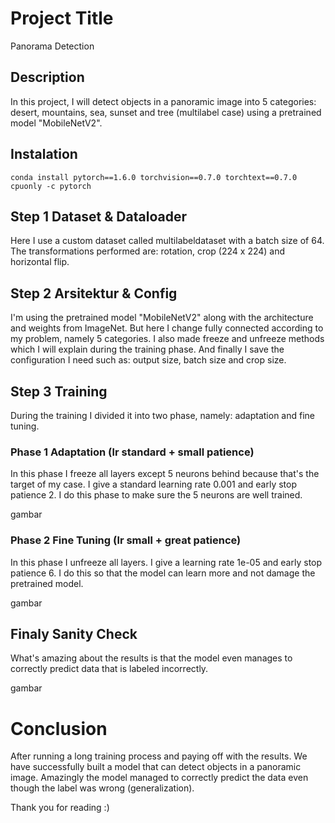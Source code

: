 # Project Title

Panorama Detection

## Description

In this project, I will detect objects in a panoramic image into 5 categories: desert, mountains, sea, sunset and tree (multilabel case) using a pretrained model "MobileNetV2".

## Instalation 

```
conda install pytorch==1.6.0 torchvision==0.7.0 torchtext==0.7.0 cpuonly -c pytorch
```

## Step 1 Dataset & Dataloader 

Here I use a custom dataset called multilabeldataset with a batch size of 64. The transformations performed are: rotation, crop (224 x 224) and horizontal flip.

## Step 2 Arsitektur & Config

I'm using the pretrained model "MobileNetV2" along with the architecture and weights from ImageNet. But here I change fully connected according to my problem, namely 5 categories. I also made freeze and unfreeze methods which I will explain during the training phase. And finally I save the configuration I need such as: output size, batch size and crop size.

## Step 3 Training 

During the training I divided it into two phase, namely: adaptation and fine tuning.

### Phase 1 Adaptation (lr standard + small patience)

In this phase I freeze all layers except 5 neurons behind because that's the target of my case. I give a standard learning rate 0.001 and early stop patience 2. I do this phase to make sure the 5 neurons are well trained.

gambar 

### Phase 2 Fine Tuning (lr small + great patience)

In this phase I unfreeze all layers. I give a learning rate 1e-05 and early stop patience 6. I do this so that the model can learn more and not damage the pretrained model.

gambar 

## Finaly Sanity Check 

What's amazing about the results is that the model even manages to correctly predict data that is labeled incorrectly.

gambar 

# Conclusion 
After running a long training process and paying off with the results. We have successfully built a model that can detect objects in a panoramic image. Amazingly the model managed to correctly predict the data even though the label was wrong (generalization).

Thank you for reading :)
